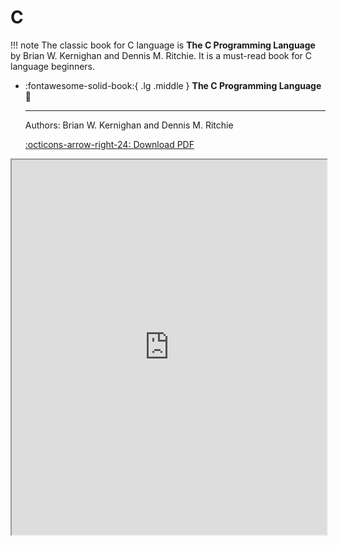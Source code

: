 # C

!!! note
    The classic book for C language is __The C Programming Language__ by Brian W. Kernighan and Dennis M. Ritchie. It is a must-read book for C language beginners.


<div class="grid cards" markdown>

-   :fontawesome-solid-book:{ .lg .middle } __The C Programming Language🎯__

    ---
    Authors: Brian W. Kernighan and Dennis M. Ritchie

    [:octicons-arrow-right-24: <a href="https://courses.physics.ucsd.edu/2014/Winter/physics141/Labs/Lab1/The_C_Programming_Language.pdf" target="_blank"> Download PDF </a>](#)

</div>

<iframe src="https://courses.physics.ucsd.edu/2014/Winter/physics141/Labs/Lab1/The_C_Programming_Language.pdf" width="100%" height="600px"></iframe>

<!-- http://www.cuishuaiwen.com:7500/CODING/C-C++/C/The_C_Programming_Language_2.pdf -->